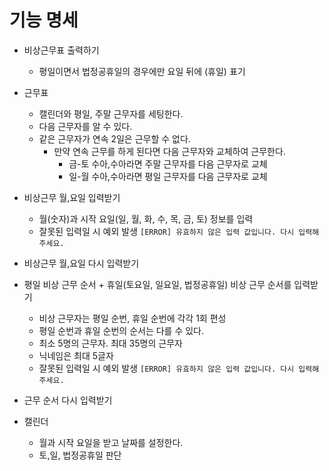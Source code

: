 # 기능 명세
- 비상근무표 출력하기
  - 평일이면서 법정공휴일의 경우에만 요일 뒤에 (휴일) 표기

- 근무표
  - 캘린더와 평일, 주말 근무자를 세팅한다.
  - 다음 근무자를 알 수 있다.
  - 같은 근무자가 연속 2일은 근무할 수 없다.
    - 만약 연속 근무를 하게 된다면 다음 근무자와 교체하여 근무한다.
      - 금-토 수아,수아라면 주말 근무자를 다음 근무자로 교체
      - 일-월 수아,수아라면 평일 근무자를 다음 근무자로 교체




- 비상근무 월,요일 입력받기
  - 월(숫자)과 시작 요일(일, 월, 화, 수, 목, 금, 토) 정보를 입력
  - 잘못된 입력일 시 예외 발생 `[ERROR] 유효하지 않은 입력 값입니다. 다시 입력해 주세요.`

- 비상근무 월,요일 다시 입력받기

- 평일 비상 근무 순서 + 휴일(토요일, 일요일, 법정공휴일) 비상 근무 순서를 입력받기
  - 비상 근무자는 평일 순번, 휴일 순번에 각각 1회 편성
  - 평일 순번과 휴일 순번의 순서는 다를 수 있다.
  - 최소 5명의 근무자. 최대 35명의 근무자
  - 닉네임은 최대 5글자
  - 잘못된 입력일 시 예외 발생 `[ERROR] 유효하지 않은 입력 값입니다. 다시 입력해 주세요.`

- 근무 순서 다시 입력받기

- 캘린더
  - 월과 시작 요일을 받고 날짜를 설정한다.
  - 토,일, 법정공휴일 판단